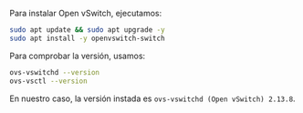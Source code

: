 Para instalar Open vSwitch, ejecutamos:
```bash
sudo apt update && sudo apt upgrade -y
sudo apt install -y openvswitch-switch
```
Para comprobar la versión, usamos:
```bash
ovs-vswitchd --version
ovs-vsctl --version
```
En nuestro caso, la versión instada es `ovs-vswitchd (Open vSwitch) 2.13.8`.
